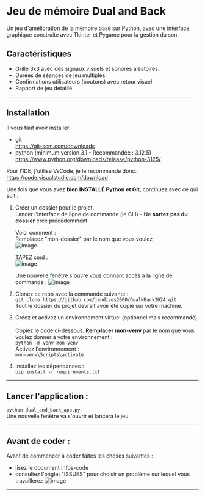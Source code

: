 # Jeu de mémoire Dual and Back

Un jeu d'amélioration de la mémoire basé sur Python, avec une interface graphique construite avec Tkinter et Pygame pour la gestion du son.

## Caractéristiques

- Grille 3x3 avec des signaux visuels et sonores aléatoires.
- Durées de séances de jeu multiples.
- Confirmations utilisateurs (boutons) avec retour visuel.
- Rapport de jeu détaillé.

---

## Installation
Il vous faut avoir installer:  
- git  
  https://git-scm.com/downloads
- python (minimum version 3.1 - Recommandée : 3.12.5)  
  https://www.python.org/downloads/release/python-3125/

Pour l'IDE, j'utilise VsCode, je le recommande donc.  
https://code.visualstudio.com/download

Une fois que vous avez **bien INSTALLÉ Python et Git**, continuez avec ce qui suit :

1. Créer un dossier pour le projet.  
   Lancer l'interface de ligne de commande (le CLI) - Ne **sortez pas du dossier** créé précédemment.

   Voici comment :  
   Remplacez "mon-dossier" par le nom que vous voulez  
   ![image](https://github.com/user-attachments/assets/0a7c4ca1-9606-4cd6-b02c-2abfa7aaa99f)

   TAPEZ cmd :  
   ![image](https://github.com/user-attachments/assets/36254828-458e-4a8b-a11d-82f8665abf82)

   Une nouvelle fenêtre s'ouvre vous donnant accès à la ligne de commande :
   ![image](https://github.com/user-attachments/assets/c959725d-e59a-4ffe-b816-0174b60ced1f)

3. Clonez ce repo avec la commande suivante :  
   `git clone https://github.com/jendives2000/DualNBack2024.git`  
  Tout le dossier du projet devrait avoir été copié sur votre machine.

4. Créez et activez un environnement virtuel (optionnel mais recommandé) :  
Copiez le code ci-dessous. **Remplacer mon-venv** par le nom que vous voulez donner à votre environnement :  
`python -m venv mon-venv`  
Activez l'environnement :  
`mon-venv\Scripts\activate`

5. Installez les dépendances :  
`pip install -r requirements.txt`

---

## Lancer l'application :  
`python dual_and_back_app.py`   
Une nouvelle fenêtre va s'ouvrir et lancera le jeu.  

---

## Avant de coder :  
Avant de commencer à coder faites les choses suivantes :   
- lisez le document infos-code
- consultez l'onglet "ISSUES" pour choisir un problème sur lequel vous travaillerez
  ![image](https://github.com/user-attachments/assets/64fbb0ec-e3ee-478d-ad79-482550be94fe)


---
